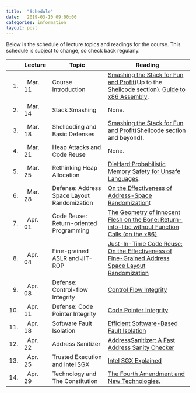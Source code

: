 ```yaml
---
title:  "Schedule"
date:   2019-03-10 09:00:00
categories: information 
layout: post
---
```


Below is the schedule of lecture topics and readings for the course.
This schedule is subject to change, so check back regularly.

||Lecture | Topic | Reading
---:|---|---|---
1. | &nbsp;&nbsp;Mar. 11 &nbsp;&nbsp;| Course Introduction  | [Smashing the Stack for Fun and Profit][smashing](Up to the Shellcode section). [Guide to x86 Assembly][x86asm].
2. | &nbsp;&nbsp;Mar. 14 | Stack Smashing |  None.
3. | &nbsp;&nbsp;Mar. 18 | Shellcoding and Basic Defenses | [Smashing the Stack for Fun and Profit][smashing](Shellcode section and beyond).
4. | &nbsp;&nbsp;Mar. 21 | Heap Attacks and Code Reuse | None.
5. | &nbsp;&nbsp;Mar. 25 | Rethinking Heap Allocation | [DieHard:Probabilistic Memory Safety for Unsafe Languages][diehard].
6. | &nbsp;&nbsp;Mar. 28 | Defense: Address Space Layout Randomization &nbsp;&nbsp;&nbsp;| [On the Effectiveness of Address-Space Randomization][aslr]t
7. | &nbsp;&nbsp;Apr. 01 | Code Reuse: Return-oriented Programming | [The Geometry of Innocent Flesh on the Bone: Return-into-libc without Function Calls (on the x86)][rop]
8. | &nbsp;&nbsp;Apr. 04 | Fine-grained ASLR and JIT-ROP | [Just-In-Time Code Reuse: On the Effectiveness of Fine-Grained Address Space Layout Randomization][jitrop]
9. | &nbsp;&nbsp;Apr. 08 | Defense: Control-flow Integrity | [Control Flow Integrity][cfi]
10. | &nbsp;&nbsp;Apr. 11 | Defense: Code Pointer Integrity | [Code Pointer Integrity][cpi]
11. | &nbsp;&nbsp;Apr. 18 | Software Fault Isolation | [Efficient Software-Based Fault Isolation][sfi]
12. | &nbsp;&nbsp;Apr. 22 | Address Sanitizer | [AddressSanitizer: A Fast Address Sanity Checker][address] 
13. | &nbsp;&nbsp;Apr. 25 | Trusted Execution and Intel SGX | [Intel SGX Explained][sgx]
14. | &nbsp;&nbsp;Apr. 29 | Technology and The Constitution | [The Fourth Amendment and New Technologies.][kerr]


[smashing]:/papers/stacksmashing.pdf
[x86asm]:http://www.cs.virginia.edu/~evans/cs216/guides/x86.html
[diehard]:/papers/diehard.pdf
[aslr]:/papers/aslr.pdf
[rop]:/papers/rop_ccs07.pdf
[jitrop]:/papers/jitrop.pdf
[cfi]:/papers/cfi.pdf
[recfish]:/papers/recfish_rtas.pdf
[cpi]:/papers/cpi.pdf
[sfi]:/papers/sfi.pdf
[sgx]:/papers/intel_sgx.pdf
[address]:/papers/address_san.pdf
[kerr]:/papers/kerr_fourth.pdf
